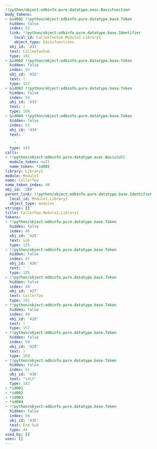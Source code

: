 ```yaml
---
!!python/object:odbinfo.pure.datatype.exec.BasicFunction
body_tokens:
- &id001 !!python/object:odbinfo.pure.datatype.base.Token
  hidden: false
  index: 52
  link: !!python/object:odbinfo.pure.datatype.base.Identifier
    local_id: CalleeTwoSub.Module2.Library1
    object_type: basicfunctions
  obj_id: '431'
  text: CalleeTwoSub
  type: 181
- &id002 !!python/object:odbinfo.pure.datatype.base.Token
  hidden: false
  index: 53
  obj_id: '432'
  text: (
  type: 157
- &id003 !!python/object:odbinfo.pure.datatype.base.Token
  hidden: false
  index: 54
  obj_id: '433'
  text: )
  type: 168
- &id004 !!python/object:odbinfo.pure.datatype.base.Token
  hidden: false
  index: 55
  obj_id: '434'
  text: '

    '
  type: 183
calls:
- !!python/object:odbinfo.pure.datatype.exec.BasicCall
  module_token: null
  name_token: *id001
library: Library1
module: Module1
name: CallerTwo
name_token_index: 48
obj_id: '289'
parent_link: !!python/object:odbinfo.pure.datatype.base.Identifier
  local_id: Module1.Library1
  object_type: modules
strings: []
title: CallerTwo.Module1.Library1
tokens:
- !!python/object:odbinfo.pure.datatype.base.Token
  hidden: false
  index: 46
  obj_id: '425'
  text: sub
  type: 125
- !!python/object:odbinfo.pure.datatype.base.Token
  hidden: false
  index: 47
  obj_id: '426'
  text: ' '
  type: 185
- !!python/object:odbinfo.pure.datatype.base.Token
  hidden: false
  index: 48
  obj_id: '427'
  text: CallerTwo
  type: 181
- !!python/object:odbinfo.pure.datatype.base.Token
  hidden: false
  index: 49
  obj_id: '428'
  text: (
  type: 157
- !!python/object:odbinfo.pure.datatype.base.Token
  hidden: false
  index: 50
  obj_id: '429'
  text: )
  type: 168
- !!python/object:odbinfo.pure.datatype.base.Token
  hidden: false
  index: 51
  obj_id: '430'
  text: "\n\t"
  type: 183
- *id001
- *id002
- *id003
- *id004
- !!python/object:odbinfo.pure.datatype.base.Token
  hidden: false
  index: 56
  obj_id: '435'
  text: End Sub
  type: 44
used_by: []
uses: []
---
```

